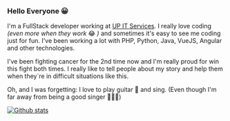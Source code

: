 ### Hello Everyone 😀

I'm a FullStack developer working at [UP IT Services](http://upitservices.com.br). I really love coding *(even more when they work* 😂 *)* and sometimes it's easy to see me coding just for fun. I've been working a lot with PHP, Python, Java, VueJS, Angular and other technologies.

I've been fighting cancer for the 2nd time now and I'm really proud for win this fight both times. I really like to tell people about my story and help them when they´re in difficult situations like this.

Oh, and I was forgetting: I love to play guitar 🎸 and sing. (Even though I'm far away from being a good singer 🤦🏻‍♂️)

[![Github stats](https://github-readme-stats.vercel.app/api?username=thiagoeliasr&count_private=true&theme=dark&show_icons=true)](https://github.com/thiagoeliasr/)
